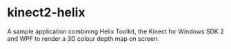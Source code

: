 # kinect2-helix

A sample application combining Helix Toolkit, the Kinect for Windows SDK 2 and WPF to render a 3D colour depth map on screen.
